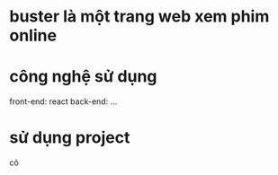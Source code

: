 # buster là một trang web xem phim online

# công nghệ sử dụng
front-end: react
back-end: ...

# sử dụng project
cô